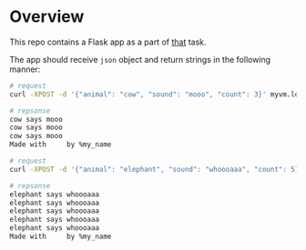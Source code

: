 # Overview

This repo contains a Flask app as a part of [that](https://github.com/oleg1995petrov/devops-andersen-training/tree/master/HW%202) task.  

The app should receive `json` object and return strings in the following manner:

```bash
# request
curl -XPOST -d '{"animal": "cow", "sound": "mooo", "count": 3}' myvm.localhost

# repsonse
cow says mooo
cow says mooo
cow says mooo
Made with     by %my_name

# request
curl -XPOST -d '{"animal": "elephant", "sound": "whoooaaa", "count": 5}' myvm.localhost

# repsonse
elephant says whoooaaa
elephant says whoooaaa
elephant says whoooaaa
elephant says whoooaaa
elephant says whoooaaa
Made with     by %my_name

```
